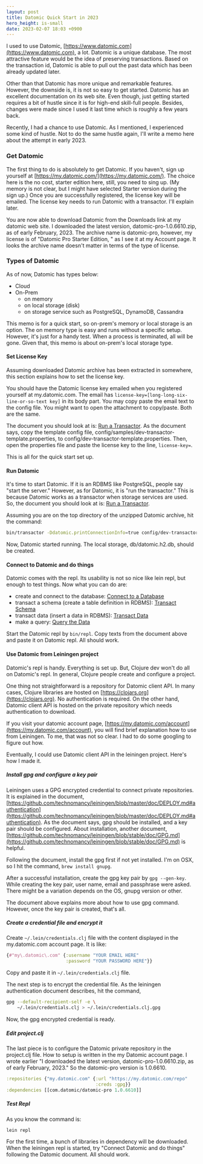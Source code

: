 ```yaml
---
layout: post
title: Datomic Quick Start in 2023
hero_height: is-small
date: 2023-02-07 18:03 +0900
---
```

I used to use Datomic, [https://www.datomic.com](https://www.datomic.com), a lot.
Datomic is a unique database. The most attractive feature would be the idea of preserving transactions.
Based on the transaction id, Datomic is able to pull out the past data which has been already updated later.

Other than that Datomic has more unique and remarkable features.
However, the downside is, it is not so easy to get started.
Datomic has an excellent documentation on its web site.
Even though, just getting started requires a bit of hustle since it is for high-end skill-full people.
Besides, changes were made since I used it last time which is roughly a few years back.

Recently, I had a chance to use Datomic.
As I mentioned, I experienced some kind of hustle.
Not to do the same hustle again, I'll write a memo here about the attempt in early 2023.


### Get Datomic

The first thing to do is absolutely to get Datomic.
If you haven't, sign up yourself at [https://my.datomic.com/](https://my.datomic.com/).
The choice here is the no cost, starter edition here, still, you need to sing up.
(My memory is not clear, but I might have selected Starter version during the sign up.)
Once you are successfully registered, the license key will be emailed.
The license key needs to run Datomic with a transactor. I'll explain later.

You are now able to download Datomic from the Downloads link at my datomic web site.
I downloaded the latest version, datomic-pro-1.0.6610.zip, as of early February, 2023.
The archive name is datomic-pro, however, my license is of "Datomic Pro Starter Edition, " as I see it at my Account page.
It looks the archive name doesn't matter in terms of the type of license.

### Types of Datomic

As of now, Datomic has types below:

- Cloud
- On-Prem
  - on memory
  - on local storage (disk)
  - on storage service such as PostgreSQL, DynamoDB, Cassandra

This memo is for a quick start, so on-prem's memory or local storage is an option.
The on memory type is easy and runs without a specific setup.
However, it's just for a handy test. When a process is terminated, all will be gone.
Given that, this memo is about on-prem's local storage type.


#### Set License Key

Assuming downloaded Datomic archive has been extracted in somewhere,
this section explains how to set the license key.

You should have the Datomic license key emailed when you registered yourself at my.datomic.com.
The email has `license-key=[long-long-six-line-or-so-text key]` in its body part.
You may copy paste the email text to the config file.
You might want to open the attachment to copy/paste.
Both are the same.

The document you should look at is: [Run a Transactor](https://docs.datomic.com/on-prem/getting-started/transactor.htm).
As the document says, copy the template config file, config/samples/dev-transactor-template.properties, to
config/dev-transactor-template.properties.
Then, open the properties file and paste the license key to the line, `license-key=`.

This is all for the quick start set up.


#### Run Datomic

It's time to start Datomic.
If it is an RDBMS like PostgreSQL, people say "start the server."
However, as for Datomic, it is "run the transactor."
This is because Datomic works as a transactor when storage services are used.
So, the document you should look at is:
[Run a Transactor](https://docs.datomic.com/on-prem/getting-started/transactor.htm).

Assuming you are on the top directory of the unzipped Datomic archive,
hit the command:
```bash
bin/transactor -Ddatomic.printConnectionInfo=true config/dev-transactor-template.properties
```

Now, Datomic started running.
The local storage, db/datomic.h2.db, should be created.

#### Connect to Datomic and do things

Datomic comes with the repl.
Its usability is not so nice like lein repl, but enough to test things.
Now what you can do are:
- create and connect to the database: [Connect to a Database](https://docs.datomic.com/on-prem/getting-started/connect-to-a-database.html)
- transact a schema (create a table definition in RDBMS): [Transact Schema](https://docs.datomic.com/on-prem/getting-started/transact-schema.html)
- transact data (insert a data in RDBMS): [Transact Data](https://docs.datomic.com/on-prem/getting-started/transact-data.html)
- make a query: [Query the Data](https://docs.datomic.com/on-prem/getting-started/query-the-data.html)

Start the Datomic repl by `bin/repl`.
Copy texts from the document above and paste it on Datomic repl.
All should work.


#### Use Datomic from Leiningen project

Datomic's repl is handy. Everything is set up.
But, Clojure dev won't do all on Datomic's repl.
In general, Clojure people create and configure a project.

One thing not straightforward is a repository for Datomic client API.
In many cases, Clojure libraries are hosted on [https://clojars.org](https://clojars.org).
No authentication is required.
On the other hand, Datomic client API is hosted on the private repository which needs authentication to download.

If you visit your datomic account page, [https://my.datomic.com/account](https://my.datomic.com/account),
you will find brief explanation how to use from Leiningen.
To me, that was not so clear. I had to do some googling to figure out how.

Eventually, I could use Datomic client API in the leiningen project.
Here's how I made it.

##### Install gpg and configure a key pair

Leiningen uses a GPG encrypted credential to connect private repositories.
It is explained in the document,
[https://github.com/technomancy/leiningen/blob/master/doc/DEPLOY.md#authentication](https://github.com/technomancy/leiningen/blob/master/doc/DEPLOY.md#authentication).
As the document says, gpg should be installed, and a key pair should be configured.
About installation, another document,
[https://github.com/technomancy/leiningen/blob/stable/doc/GPG.md](https://github.com/technomancy/leiningen/blob/stable/doc/GPG.md)
is helpful.

Following the document, install the gpg first if not yet installed.
I'm on OSX, so I hit the command, `brew install gnupg`.

After a successful installation, create the gpg key pair by `gpg --gen-key`.
While creating the key pair, user name, email and passphrase were asked.
There might be a variation depends on the OS, gnupg version or other.

The document above explains more about how to use gpg command.
However, once the key pair is created, that's all.

##### Create a credential file and encrypt it

Create `~/.lein/credentials.clj` file with the content displayed in the my.datomic.com account page.
It is like:

```clojure
{#"my\.datomic\.com" {:username "YOUR EMAIL HERE"
                      :password "YOUR PASSWORD HERE"}}
```

Copy and paste it in `~/.lein/credentials.clj` file.

The next step is to encrypt the credential file.
As the leiningen authentication document describes, hit the command,

```bash
gpg --default-recipient-self -e \
    ~/.lein/credentials.clj > ~/.lein/credentials.clj.gpg
```

Now, the gpg encrypted credential is ready.


##### Edit project.clj

The last piece is to configure the Datomic private repository in the project.clj file.
How to setup is written in the my Datomic account page.
I wrote earlier "I downloaded the latest version, datomic-pro-1.0.6610.zip, as of early February, 2023."
So the datomic-pro version is 1.0.6610.

```clojure
:repositories {"my.datomic.com" {:url "https://my.datomic.com/repo"
                                 :creds :gpg}}
:dependencies [[com.datomic/datomic-pro 1.0.6610]]
```

##### Test Repl

As you know the command is:

```bash
lein repl
```

For the first time, a bunch of libraries in dependency will be downloaded.
When the leiningen repl is started, try "Connect Datomic and do things" following the Datomic document.
All should work.

